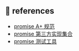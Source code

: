 ## :link: references

- [promise A+ 规范](https://promisesaplus.com/)
- [promise 第三方实现集合](https://promisesaplus.com/implementations)
- [promise 测试工具](https://github.com/promises-aplus/promises-tests)
